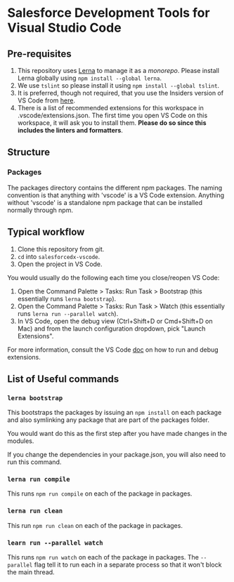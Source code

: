 # Salesforce Development Tools for Visual Studio Code

## Pre-requisites

1. This repository uses [Lerna](https://lernajs.io/) to manage it as a
   _monorepo_.  Please install Lerna globally using `npm install
--global lerna`.
1. We use `tslint` so please install it using `npm install --global
   tslint`.
1. It is preferred, though not required, that you use the Insiders
   version of VS Code from
[here](https://code.visualstudio.com/insiders).
1. There is a list of recommended extensions for this workspace in
   .vscode/extensions.json. The first time you open VS Code on this
workspace, it will ask you to install them. **Please do so since this
includes the linters and formatters**.

## Structure

### Packages

The packages directory contains the different npm packages. The naming
convention is that anything with 'vscode' is a VS Code extension.
Anything without 'vscode' is a standalone npm package that can be
installed normally through npm.

## Typical workflow

1. Clone this repository from git.
1. `cd` into `salesforcedx-vscode`.
1. Open the project in VS Code.

You would usually do the following each time you close/reopen VS Code:

1. Open the Command Palette > Tasks: Run Task > Bootstrap  (this
   essentially runs `lerna bootstrap`).
1. Open the Command Palette > Tasks: Run Task > Watch (this essentially
   runs `lerna run --parallel watch`).
1. In VS Code, open the debug view (Ctrl+Shift+D or Cmd+Shift+D on Mac)
   and from the launch configuration dropdown, pick "Launch Extensions".

For more information, consult the VS Code
[doc](https://code.visualstudio.com/docs/extensions/debugging-extensions)
on how to run and debug extensions.

## List of Useful commands

### `lerna bootstrap`

This bootstraps the packages by issuing an `npm install` on each package
and also symlinking any package that are part of the packages folder.

You would want do this as the first step after you have made changes in
the modules.

If you change the dependencies in your package.json, you will also need
to run this command.

### `lerna run compile`

This runs `npm run compile` on each of the package in packages.

### `lerna run clean`

This run `npm run clean` on each of the package in packages.

### `learn run --parallel watch`

This runs `npm run watch` on each of the package in packages. The
`--parallel` flag tell it to run each in a separate process so that it
won't block the main thread.

